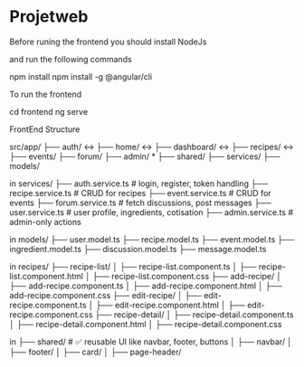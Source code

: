 # Projetweb

Before runing the frontend 
you should install NodeJs

and run the following commands

npm install 
npm install -g @angular/cli


To run the frontend 

cd frontend
ng serve




FrontEnd Structure

src/app/
├── auth/         <->
├── home/         <->
├── dashboard/    <->
├── recipes/      <->
├── events/
├── forum/ 
├── admin/         *
├── shared/ 
├── services/
├── models/

in 
services/
├── auth.service.ts           # login, register, token handling
├── recipe.service.ts         # CRUD for recipes
├── event.service.ts          # CRUD for events
├── forum.service.ts          # fetch discussions, post messages
├── user.service.ts           # user profile, ingredients, cotisation
├── admin.service.ts          # admin-only actions


in 
models/
├── user.model.ts
├── recipe.model.ts
├── event.model.ts
├── ingredient.model.ts
├── discussion.model.ts
├── message.model.ts


in 
recipes/
├── recipe-list/
│   ├── recipe-list.component.ts
│   ├── recipe-list.component.html
│   ├── recipe-list.component.css
├── add-recipe/
│   ├── add-recipe.component.ts
│   ├── add-recipe.component.html
│   ├── add-recipe.component.css
├── edit-recipe/
│   ├── edit-recipe.component.ts
│   ├── edit-recipe.component.html
│   ├── edit-recipe.component.css
├── recipe-detail/
│   ├── recipe-detail.component.ts
│   ├── recipe-detail.component.html
│   ├── recipe-detail.component.css


in 
├── shared/           # ✅ reusable UI like navbar, footer, buttons
│   ├── navbar/
│   ├── footer/
│   ├── card/
│   ├── page-header/